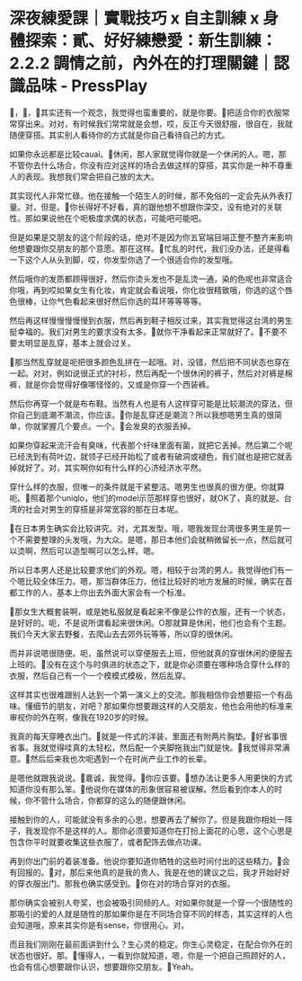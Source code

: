 # 深夜練愛課｜實戰技巧 x 自主訓練 x 身體探索：貳、好好練戀愛：新生訓練：2.2.2 調情之前，內外在的打理關鍵｜認識品味 - PressPlay

🎼，🎼，🎼其实还有一个观念，我觉得也蛮重要的，就是你要。🎼把适合你的衣服常常穿出来。对对，有时候我们常常就是会想，哎，反正今天很舒服，很自在，我就随便穿搭。其实别人看待你的方式就是你自己看待自己的方式。

如果你永远都是比较caual。🎼休闲，那人家就觉得你就是一个休闲的人。嗯，那不管你去什么场合，你没有应对这样的场合去做这样的穿搭，其实你是一种不尊重人的表现。我想我们常会把自己放的太大。

其实现代人非常忙碌。他在接触一个陌生人的时候，那不免俗的一定会先从外表打量。对，但是。🎼你长得好不好看，真的跟他想不想跟你深交，没有绝对的关联性。那如果说他在个呃极度求偶的状态，可能吧可能吧。

但是如果是交朋友的这个阶段的话，绝对不是因为你五官端目端正整不整齐来影响他想要跟你交朋友的那个意愿。那在这样。🎼忙乱的时代，我们没办法，还是得看一下这个人从头到脚，哎，你发型你选了一个很适合你的发型哦。

然后哦你的发质都顾得很好，然后你烫头发也不是乱烫一通，染的色呢也非常适合你哦，再到哎如果女生有化妆，肯定就会看说哦，你化妆很精致哦，你选的这个唇色很棒，让你气色看起来很好然后你选的耳环等等等等。

然后再这样慢慢慢慢慢到衣服，然后再到鞋子相反过来，其实我觉得这台湾的男生挺幸福的。我们对男生的要求没有太多。🎼就你干净看起来正常就好了。🎼不要不要太明显是乱穿，基本上就会过关。

🎼那当然乱穿就是呃把很多颜色乱拼在一起哦。对，没错，然后把不同状态也穿在一起。对对，例如说很正式的衬衫，然后再配一个很休闲的裤子，然后对对裤是棉裤，就是你会觉得好像哪怪怪的，又或是你穿一个西装裤。

然后你再穿一个就是布布鞋。当然有人也是有人这样穿可能是比较潮流的穿法，但你自己到底潮不潮流，你应该。🎼你是乱穿还是潮流？所以我想嗯男生真的很简单，你就掌握几个要点。一个。🎼会发臭的衣服丢掉。

如果你穿起来流汗会有臭味，代表那个纤味里面有菌，就把它丢掉。然后第二个呢已经洗到有荷叶边，就领子已经开始松了或者有破洞或褪色，我们就也是把它就丢掉就好了。对，其实啊你如有什么样的心济经济水平然。

穿什么样的衣服，但唯一的条件就是干紧整洁。嗯男生也很真的很方便。你就算呃。🎼照着那个uniqlo，他们的model示范那样穿也很好，就OK了，真的就是。台湾的社会对男生的穿搭是非常宽容的那在日本呢。

🎼在日本男生确实会比较讲究。对，尤其发型。哦，嗯我发现台湾很多男生是剪一个不需要整理的头发哦，为大众。是嗯，那日本他们会就稍微留长一点，然后就可以烫啊，然后可以造型啊可以怎么样。嗯。

所以日本男人还是比较要求他们的外观。嗯，相较于台湾的男人。我觉得他们有一个嗯比较全体压力。嗯，那当群体压力，他往比较好的地方发展的时候，确实在首都工作的人，基本上你出去外面大家会有一个标准。

🎼那女生大概套装啊，或是她私服就是看起来不像是公作的衣服，还有一个状态，是好好的。呃，不是说所谓看起来很休闲。O那就算是休闲，他们也会有个主题。我们今天大家去野餐，去爬山去去郊外玩等等，所以穿的很休闲。

而并非说嗯很随便。呃，虽然说可以穿便服去上班，但他就真的穿很休闲的便服去上班的。🎼没有在这个与时俱进的状态之下，就是你必须要在哪种场合穿什么样的衣服，然后自己有一个一个模模式模板，然后乱穿。

这样其实也很难跟别人达到一个第一演义上的交流。那我相信你会想要招一个有品味。懂细节的朋友，对吧？那如果你想要跟这样的人交朋友，他也会用他的标准来审视你的外在啊，像我在1920岁的时候。

我真的每天穿睡衣出门。🎼就是一件式的洋装，里面还有附两片胸垫。🎼好省事很省事。我就觉得哇真的太轻松，然后配一个夹脚拖我出门就是快。🎼我觉得非常满意。🎼然后后来我也次呃遇到一个在时尚产业工作的长辈。

是嗯他就跟我说说。🎼嘉诚，我觉得。🎼你应该要。🎼想办法让更多人用更快的方式知道你没有那么笨。🎼他说你在媒体的形象很容易被误解。然后看到你本人的时候，你不管什么场合，你都穿的这么的随便跟休闲。

接触到你的人，可能就没有多余的心思，想要再去了解你了。但是我跟你相处一阵子，我发现你不是这样的人。那你必须要知道你在打扮上面花的心思，这个心思是包含你平时就要收集这些衣服了，或者配饰去做点功课。

再到你出门前的着装准备。他说你要知道你牺牲的这些时间付出的这些精力。🎼会有回报的。🎼对，那后来他真的是我的贵人，我是在他的建议之后，我才开始好好的穿衣服出门。那我也确实感受到。🎼你在对的场合穿对的衣服。

那你确实会被别人夸奖，也会被吸引同频的人。对如果你就是一个穿一个很随性的那吸引的爱的人就是随性的那如果你是在不同场合穿不同的样态，其实这样的人也会知道哦，原来其实你是有sense，你很用心。对。

而且我们刚刚在最前面讲到什么？生心灵的稳定。你生心灵稳定，在配合你外在的状态也很好。那。🎼懂得人，一看到你就知道，嗯，你是一个把自己照顾好的人，也会有信心想要跟你认识，想要跟你交朋友。🎼Yeah。

